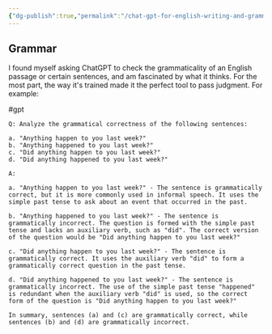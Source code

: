 ```yaml
---
{"dg-publish":true,"permalink":"/chat-gpt-for-english-writing-and-grammar/","tags":["#gpt"],"noteIcon":"2"}
---
```


## Grammar

I found myself asking ChatGPT to check the grammaticality of an English passage or certain sentences, and am fascinated by what it thinks. For the most part, the way it's trained made it the perfect tool to pass judgment. For example:

#gpt 
```
Q: Analyze the grammatical correctness of the following sentences:

a. "Anything happen to you last week?"
b. "Anything happened to you last week?"
c. "Did anything happen to you last week?"
d. "Did anything happened to you last week?"

A:

a. "Anything happen to you last week?" - The sentence is grammatically correct, but it is more commonly used in informal speech. It uses the simple past tense to ask about an event that occurred in the past.

b. "Anything happened to you last week?" - The sentence is grammatically incorrect. The question is formed with the simple past tense and lacks an auxiliary verb, such as "did". The correct version of the question would be "Did anything happen to you last week?"

c. "Did anything happen to you last week?" - The sentence is grammatically correct. It uses the auxiliary verb "did" to form a grammatically correct question in the past tense.

d. "Did anything happened to you last week?" - The sentence is grammatically incorrect. The use of the simple past tense "happened" is redundant when the auxiliary verb "did" is used, so the correct form of the question is "Did anything happen to you last week?"

In summary, sentences (a) and (c) are grammatically correct, while sentences (b) and (d) are grammatically incorrect.
```

